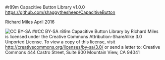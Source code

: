 #r89m Capacitive Button Library v1.0.0
https://github.com/shaggythesheep/CapacitiveButton

Richard Miles April 2016

![CC BY-SA](http://mirrors.creativecommons.org/presskit/buttons/88x31/png/by-sa.png)
##CC BY-SA
r89m Capacitive Button Library by Richard Miles is licensed under the Creative Commons Attribution-ShareAlike 3.0 Unported License. To view a copy of this license, visit http://creativecommons.org/licenses/by-sa/3.0/ or send a letter to:
Creative Commons
444 Castro Street, Suite 900
Mountain View, CA 94041  
